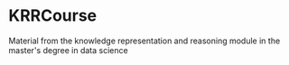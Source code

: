 # KRRCourse
Material from the knowledge representation and reasoning module in the master's degree in data science
